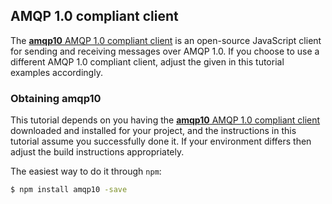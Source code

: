 
## AMQP 1.0 compliant client

The [**amqp10** AMQP 1.0 compliant client](https://github.com/noodlefrenzy/node-amqp10) is an open-source JavaScript client for sending and receiving messages over AMQP 1.0. If you choose to use a different AMQP 1.0 compliant client, adjust the given in this tutorial examples accordingly.

### Obtaining amqp10

This tutorial depends on you having the [**amqp10** AMQP 1.0 compliant client](https://github.com/noodlefrenzy/node-amqp10) downloaded and installed for your project, and the instructions in this tutorial assume you successfully done it. If your environment differs then adjust the build instructions appropriately.

The easiest way to do it through `npm`:

```sh
$ npm install amqp10 -save
```
